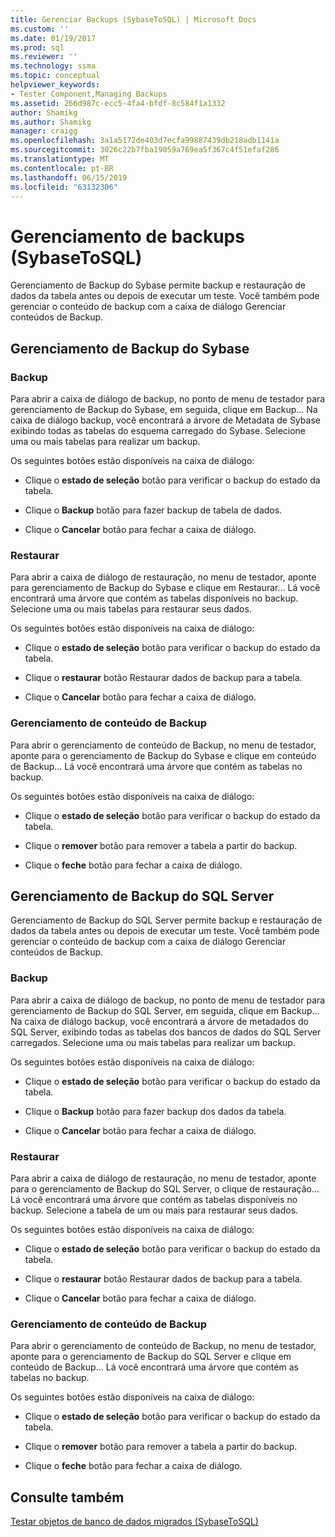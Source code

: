 ```yaml
---
title: Gerenciar Backups (SybaseToSQL) | Microsoft Docs
ms.custom: ''
ms.date: 01/19/2017
ms.prod: sql
ms.reviewer: ''
ms.technology: ssma
ms.topic: conceptual
helpviewer_keywords:
- Tester Component,Managing Backups
ms.assetid: 266d987c-ecc5-4fa4-bfdf-8c584f1a1332
author: Shamikg
ms.author: Shamikg
manager: craigg
ms.openlocfilehash: 3a1a5172de403d7ecfa99887439db218adb1141a
ms.sourcegitcommit: 3026c22b7fba19059a769ea5f367c4f51efaf286
ms.translationtype: MT
ms.contentlocale: pt-BR
ms.lasthandoff: 06/15/2019
ms.locfileid: "63132306"
---
```

# <a name="managing-backups-sybasetosql"></a>Gerenciamento de backups (SybaseToSQL)
Gerenciamento de Backup do Sybase permite backup e restauração de dados da tabela antes ou depois de executar um teste. Você também pode gerenciar o conteúdo de backup com a caixa de diálogo Gerenciar conteúdos de Backup.  
  
## <a name="sybase-backup-management"></a>Gerenciamento de Backup do Sybase  
  
### <a name="backup"></a>Backup  
Para abrir a caixa de diálogo de backup, no ponto de menu de testador para gerenciamento de Backup do Sybase, em seguida, clique em Backup... Na caixa de diálogo backup, você encontrará a árvore de Metadata de Sybase exibindo todas as tabelas do esquema carregado do Sybase. Selecione uma ou mais tabelas para realizar um backup.  
  
Os seguintes botões estão disponíveis na caixa de diálogo:  
  
-   Clique o **estado de seleção** botão para verificar o backup do estado da tabela.  
  
-   Clique o **Backup** botão para fazer backup de tabela de dados.  
  
-   Clique o **Cancelar** botão para fechar a caixa de diálogo.  
  
### <a name="restore"></a>Restaurar  
Para abrir a caixa de diálogo de restauração, no menu de testador, aponte para gerenciamento de Backup do Sybase e clique em Restaurar... Lá você encontrará uma árvore que contém as tabelas disponíveis no backup. Selecione uma ou mais tabelas para restaurar seus dados.  
  
Os seguintes botões estão disponíveis na caixa de diálogo:  
  
-   Clique o **estado de seleção** botão para verificar o backup do estado da tabela.  
  
-   Clique o **restaurar** botão Restaurar dados de backup para a tabela.  
  
-   Clique o **Cancelar** botão para fechar a caixa de diálogo.  
  
### <a name="managing-backup-contents"></a>Gerenciamento de conteúdo de Backup  
Para abrir o gerenciamento de conteúdo de Backup, no menu de testador, aponte para o gerenciamento de Backup do Sybase e clique em conteúdo de Backup... Lá você encontrará uma árvore que contém as tabelas no backup.  
  
Os seguintes botões estão disponíveis na caixa de diálogo:  
  
-   Clique o **estado de seleção** botão para verificar o backup do estado da tabela.  
  
-   Clique o **remover** botão para remover a tabela a partir do backup.  
  
-   Clique o **feche** botão para fechar a caixa de diálogo.  
  
## <a name="sql-server-backup-management"></a>Gerenciamento de Backup do SQL Server  
Gerenciamento de Backup do SQL Server permite backup e restauração de dados da tabela antes ou depois de executar um teste. Você também pode gerenciar o conteúdo de backup com a caixa de diálogo Gerenciar conteúdos de Backup.  
  
### <a name="backup"></a>Backup  
Para abrir a caixa de diálogo de backup, no ponto de menu de testador para gerenciamento de Backup do SQL Server, em seguida, clique em Backup... Na caixa de diálogo backup, você encontrará a árvore de metadados do SQL Server, exibindo todas as tabelas dos bancos de dados do SQL Server carregados. Selecione uma ou mais tabelas para realizar um backup.  
  
Os seguintes botões estão disponíveis na caixa de diálogo:  
  
-   Clique o **estado de seleção** botão para verificar o backup do estado da tabela.  
  
-   Clique o **Backup** botão para fazer backup dos dados da tabela.  
  
-   Clique o **Cancelar** botão para fechar a caixa de diálogo.  
  
### <a name="restore"></a>Restaurar  
Para abrir a caixa de diálogo de restauração, no menu de testador, aponte para o gerenciamento de Backup do SQL Server, o clique de restauração... Lá você encontrará uma árvore que contém as tabelas disponíveis no backup. Selecione a tabela de um ou mais para restaurar seus dados.  
  
Os seguintes botões estão disponíveis na caixa de diálogo:  
  
-   Clique o **estado de seleção** botão para verificar o backup do estado da tabela.  
  
-   Clique o **restaurar** botão Restaurar dados de backup para a tabela.  
  
-   Clique o **Cancelar** botão para fechar a caixa de diálogo.  
  
### <a name="managing-backup-contents"></a>Gerenciamento de conteúdo de Backup  
Para abrir o gerenciamento de conteúdo de Backup, no menu de testador, aponte para o gerenciamento de Backup do SQL Server e clique em conteúdo de Backup... Lá você encontrará uma árvore que contém as tabelas no backup.  
  
Os seguintes botões estão disponíveis na caixa de diálogo:  
  
-   Clique o **estado de seleção** botão para verificar o backup do estado da tabela.  
  
-   Clique o **remover** botão para remover a tabela a partir do backup.  
  
-   Clique o **feche** botão para fechar a caixa de diálogo.  
  
## <a name="see-also"></a>Consulte também  
[Testar objetos de banco de dados migrados &#40;SybaseToSQL&#41;](../../ssma/sybase/testing-migrated-database-objects-sybasetosql.md)  
  
